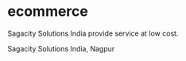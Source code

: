 # ecommerce
Sagacity Solutions India provide service at low cost.

Sagacity Solutions India, Nagpur
